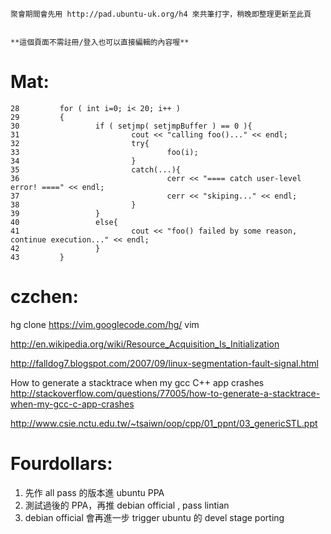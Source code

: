 



    聚會期間會先用 http://pad.ubuntu-uk.org/h4 來共筆打字，稍晚即整理更新至此頁


    **這個頁面不需註冊/登入也可以直接編輯的內容喔**




# Mat:



    28         for ( int i=0; i< 20; i++ )
    29         {
    30                 if ( setjmp( setjmpBuffer ) == 0 ){
    31                         cout << "calling foo()..." << endl;
    32                         try{
    33                                 foo(i);
    34                         }
    35                         catch(...){
    36                                 cerr << "==== catch user-level error! ====" << endl;
    37                                 cerr << "skiping..." << endl;
    38                         }
    39                 }
    40                 else{
    41                         cout << "foo() failed by some reason, continue execution..." << endl;
    42                 }
    43         }



# czchen:


hg clone <https://vim.googlecode.com/hg/>   vim

<http://en.wikipedia.org/wiki/Resource_Acquisition_Is_Initialization>  

<http://falldog7.blogspot.com/2007/09/linux-segmentation-fault-signal.html>  



How to generate a stacktrace when my gcc C++ app crashes
<http://stackoverflow.com/questions/77005/how-to-generate-a-stacktrace-when-my-gcc-c-app-crashes>  

<http://www.csie.nctu.edu.tw/~tsaiwn/oop/cpp/01_ppnt/03_genericSTL.ppt>  


# Fourdollars:


1. 先作 all pass 的版本進 ubuntu PPA
2. 測試過後的 PPA，再推 debian official , pass lintian
3. debian official 會再進一步 trigger  ubuntu 的 devel stage porting